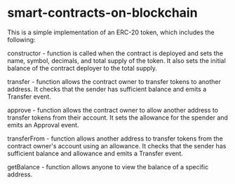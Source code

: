 # smart-contracts-on-blockchain
This is a simple implementation of an ERC-20 token, which includes the following:

constructor - function is called when the contract is deployed and sets the name, symbol, decimals, and total supply of the token. It also sets the initial balance of the contract deployer to the total supply.

transfer - function allows the contract owner to transfer tokens to another address. It checks that the sender has sufficient balance and emits a Transfer event.

approve - function allows the contract owner to allow another address to transfer tokens from their account. It sets the allowance for the spender and emits an Approval event.

transferFrom - function allows another address to transfer tokens from the contract owner's account using an allowance. It checks that the sender has sufficient balance and allowance and emits a Transfer event.

getBalance - function allows anyone to view the balance of a specific address.
